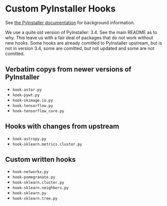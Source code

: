 # Custom PyInstaller Hooks
See [the PyInstaller
documentation](https://pyinstaller.readthedocs.io/en/stable/hooks.html) for
background information.

We use a quite old version of PyInstaller: 3.4. See the main README as to why.
This leave us with a fair deal of packages that do not work without new hooks.
Some hooks are already comitted to PyInstaller upstream, but is not in version
3.4, some are comitted, but not updated and some are not comitted.

## Verbatim copys from newer versions of PyInstaller

- `hook-astor.py`
- `hook-pywt.py`
- `hook-skimage.io.py`
- `hook-tensorflow.py`
- `hook-tensorflow_core.py`

## Hooks with changes from upstream

- `hook-astropy.py`
- `hook-sklearn.metrics.cluster.py`

## Custom written hooks

- `hook-networkx.py`
- `hook-pomegranate.py`
- `hook-sklearn.cluster.py`
- `hook-sklearn.neighbors.py`
- `hook-sklearn.py`
- `hook-sklearn.tree.py`
